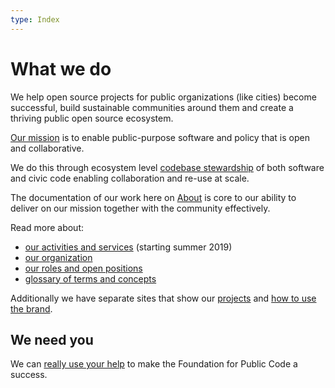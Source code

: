 ```yaml
---
type: Index
---
```


# What we do

We help open source projects for public organizations (like cities) become successful, build sustainable communities around them and create a thriving public open source ecosystem.

[Our mission](organization/mission.md) is to enable public-purpose software and policy that is open and collaborative.

We do this through ecosystem level [codebase stewardship](activities/index.md) of both software and civic code enabling collaboration and re-use at scale.

The documentation of our work here on [About](activities/documentation/index.md) is core to our ability to deliver on our mission together with the community effectively.

Read more about:

* [our activities and services](activities/index.md) (starting summer 2019)
* [our organization](organization/index.md)
* [our roles and open positions](roles/index.md)
* [glossary of terms and concepts](glossary/index.md)

Additionally we have separate sites that show our [projects](https://projects.publiccode.net) and [how to use the brand](https://brand.publiccode.net/).

## We need you

We can [really use your help](CONTRIBUTING.md) to make the Foundation for Public Code a success.
